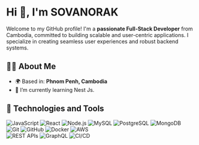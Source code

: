 # Hi 👋, I'm SOVANORAK

Welcome to my GitHub profile! I'm a **passionate Full-Stack Developer** from Cambodia, committed to building scalable and user-centric applications. I specialize in creating seamless user experiences and robust backend systems.

## 👩‍💻 About Me
- 🌍 Based in: **Phnom Penh, Cambodia**
- 🌱 I’m currently learning Nest Js.

## 🚀 **Technologies and Tools**
  
![JavaScript](https://img.shields.io/badge/JavaScript-F7DF1E?style=for-the-badge&logo=javascript&logoColor=black) 
![React](https://img.shields.io/badge/React-20232A?style=for-the-badge&logo=react&logoColor=61DAFB) 
![Node.js](https://img.shields.io/badge/Node.js-339933?style=for-the-badge&logo=nodedotjs&logoColor=white) 
![MySQL](https://img.shields.io/badge/MySQL-4479A1?style=for-the-badge&logo=mysql&logoColor=white) 
![PostgreSQL](https://img.shields.io/badge/PostgreSQL-336791?style=for-the-badge&logo=postgresql&logoColor=white) 
![MongoDB](https://img.shields.io/badge/MongoDB-4EA94B?style=for-the-badge&logo=mongodb&logoColor=white)  
![Git](https://img.shields.io/badge/Git-F05032?style=for-the-badge&logo=git&logoColor=white) 
![GitHub](https://img.shields.io/badge/GitHub-181717?style=for-the-badge&logo=github&logoColor=white) 
![Docker](https://img.shields.io/badge/Docker-2496ED?style=for-the-badge&logo=docker&logoColor=white) 
![AWS](https://img.shields.io/badge/AWS-232F3E?style=for-the-badge&logo=amazon-aws&logoColor=white)  
![REST APIs](https://img.shields.io/badge/REST-02569B?style=for-the-badge&logo=api&logoColor=white) 
![GraphQL](https://img.shields.io/badge/GraphQL-E10098?style=for-the-badge&logo=graphql&logoColor=white) 
![CI/CD](https://img.shields.io/badge/CI%2FCD-2088FF?style=for-the-badge&logo=github-actions&logoColor=white) 
 





